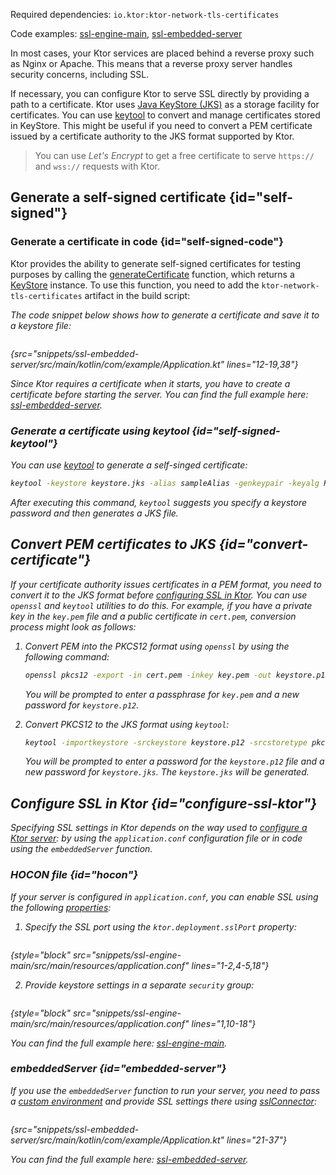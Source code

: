 [//]: # (title: SSL and certificates)

<microformat>
<p>
Required dependencies: <code>io.ktor:ktor-network-tls-certificates</code>
</p>
<p>
Code examples: 
<a href="https://github.com/ktorio/ktor-documentation/tree/main/codeSnippets/snippets/ssl-engine-main">ssl-engine-main</a>, 
<a href="https://github.com/ktorio/ktor-documentation/tree/main/codeSnippets/snippets/ssl-embedded-server">ssl-embedded-server</a>
</p>
</microformat>

In most cases, your Ktor services are placed behind a reverse proxy such as Nginx or Apache. 
This means that a reverse proxy server handles security concerns, including SSL.

If necessary, you can configure Ktor to serve SSL directly by providing a path to a certificate.
Ktor uses [Java KeyStore (JKS)](https://docs.oracle.com/javase/8/docs/api/java/security/KeyStore.html) as a storage facility for certificates.
You can use [keytool](https://docs.oracle.com/javase/8/docs/technotes/tools/unix/keytool.html) to convert and manage certificates stored in KeyStore.
This might be useful if you need to convert a PEM certificate issued by a certificate authority to the JKS format supported by Ktor.

> You can use _Let's Encrypt_ to get a free certificate to serve `https://` and `wss://` requests with Ktor.

## Generate a self-signed certificate {id="self-signed"}
### Generate a certificate in code {id="self-signed-code"}

Ktor provides the ability to generate self-signed certificates for testing purposes by calling the [generateCertificate](https://api.ktor.io/ktor-network/ktor-network-tls/ktor-network-tls-certificates/ktor-network-tls-certificates/io.ktor.network.tls.certificates/generate-certificate.html) function, which returns a [KeyStore](https://docs.oracle.com/javase/8/docs/api/java/security/KeyStore.html) instance. To use this function, you need to add the `ktor-network-tls-certificates` artifact in the build script:

<var name="artifact_name" value="ktor-network-tls-certificates"/>
<include src="lib.xml" include-id="add_ktor_artifact"/>

The code snippet below shows how to generate a certificate and save it to a keystore file:

```kotlin
```
{src="snippets/ssl-embedded-server/src/main/kotlin/com/example/Application.kt" lines="12-19,38"}

Since Ktor requires a certificate when it starts, you have to create a certificate before starting the server. 
You can find the full example here: [ssl-embedded-server](https://github.com/ktorio/ktor-documentation/tree/main/codeSnippets/snippets/ssl-embedded-server).

### Generate a certificate using keytool {id="self-signed-keytool"}

You can use [keytool](https://docs.oracle.com/javase/8/docs/technotes/tools/unix/keytool.html) to generate a self-singed certificate:

```Bash
keytool -keystore keystore.jks -alias sampleAlias -genkeypair -keyalg RSA -keysize 4096 -validity 3 -dname 'CN=localhost, OU=ktor, O=ktor, L=Unspecified, ST=Unspecified, C=US'
```

After executing this command, `keytool` suggests you specify a keystore password and then generates a JKS file.

## Convert PEM certificates to JKS {id="convert-certificate"}

If your certificate authority issues certificates in a PEM format, you need to convert it to the JKS format before [configuring SSL in Ktor](#configure-ssl-ktor).
You can use `openssl` and `keytool` utilities to do this. 
For example, if you have a private key in the `key.pem` file and a public certificate in `cert.pem`, conversion process might look as follows:

1. Convert PEM into the PKCS12 format using `openssl` by using the following command:
   ```Bash
   openssl pkcs12 -export -in cert.pem -inkey key.pem -out keystore.p12 -name "sampleAlias"
   ```
   You will be prompted to enter a passphrase for `key.pem` and a new password for `keystore.p12`.

2. Convert PKCS12 to the JKS format using `keytool`:
   ```Bash
   keytool -importkeystore -srckeystore keystore.p12 -srcstoretype pkcs12 -destkeystore keystore.jks
   ```
   You will be prompted to enter a password for the `keystore.p12` file and a new password for `keystore.jks`.
   The `keystore.jks` will be generated.


## Configure SSL in Ktor {id="configure-ssl-ktor"}
Specifying SSL settings in Ktor depends on the way used to [configure a Ktor server](create_server.xml): by using the `application.conf` configuration file or in code using the `embeddedServer` function.

### HOCON file {id="hocon"}

If your server is configured in `application.conf`, you can enable SSL using the following [properties](Configurations.xml#predefined-properties):

1. Specify the SSL port using the `ktor.deployment.sslPort` property:
```
```
{style="block" src="snippets/ssl-engine-main/src/main/resources/application.conf" lines="1-2,4-5,18"}

2. Provide keystore settings in a separate `security` group:
```
```
{style="block" src="snippets/ssl-engine-main/src/main/resources/application.conf" lines="1,10-18"}

You can find the full example here: [ssl-engine-main](https://github.com/ktorio/ktor-documentation/tree/main/codeSnippets/snippets/ssl-engine-main).

### embeddedServer {id="embedded-server"}

If you use the `embeddedServer` function to run your server, you need to pass a [custom environment](Configurations.xml#embedded-custom) and provide SSL settings there using [sslConnector](https://api.ktor.io/ktor-server/ktor-server-host-common/ktor-server-host-common/io.ktor.server.engine/ssl-connector.html):
```kotlin
```
{src="snippets/ssl-embedded-server/src/main/kotlin/com/example/Application.kt" lines="21-37"}

You can find the full example here: [ssl-embedded-server](https://github.com/ktorio/ktor-documentation/tree/main/codeSnippets/snippets/ssl-embedded-server).
